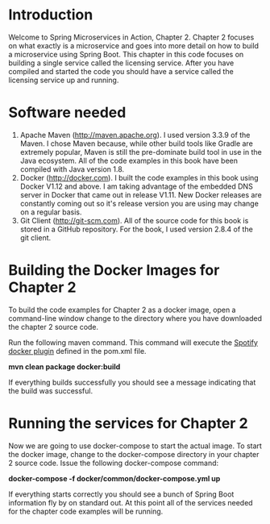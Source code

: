# Introduction
Welcome to Spring Microservices in Action, Chapter 2.  Chapter 2 focuses on what exactly is a microservice and goes into more detail on how to build a microservice using Spring Boot.  This chapter in this code focuses on building a single service called the licensing service.  After you have compiled and started the code you should have a service called the licensing service up and running.

# Software needed
1.	Apache Maven (http://maven.apache.org). I used version 3.3.9 of the Maven. I chose Maven because, while other build tools like Gradle are extremely popular, Maven is still the pre-dominate build tool in use in the Java ecosystem. All of the code examples in this book have been compiled with Java version 1.8.
2.	Docker (http://docker.com). I built the code examples in this book using Docker V1.12 and above. I am taking advantage of the embedded DNS server in Docker that came out in release V1.11. New Docker releases are constantly coming out so it's release version you are using may change on a regular basis.
3.	Git Client (http://git-scm.com). All of the source code for this book is stored in a GitHub repository. For the book, I used version 2.8.4 of the git client.

# Building the Docker Images for Chapter 2
To build the code examples for Chapter 2 as a docker image, open a command-line window change to the directory where you have downloaded the chapter 2 source code.

Run the following maven command.  This command will execute the [Spotify docker plugin](https://github.com/spotify/docker-maven-plugin) defined in the pom.xml file.  

   **mvn clean package docker:build**

If everything builds successfully you should see a message indicating that the build was successful.

# Running the services for Chapter 2

Now we are going to use docker-compose to start the actual image.  To start the docker image,
change to the docker-compose directory in your chapter 2 source code.  Issue the following docker-compose command:

   **docker-compose -f docker/common/docker-compose.yml up**

If everything starts correctly you should see a bunch of Spring Boot information fly by on standard out.  At this point all of the services needed for the chapter code examples will be running.
